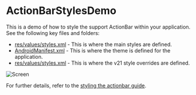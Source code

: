# ActionBarStylesDemo

This is a demo of how to style the support ActionBar within your application. See the following key files and folders:

 * [res/values/styles.xml](https://github.com/codepath/android-actionbar-style-demo/blob/master/app/src/main/res/values/styles.xml) - This is where the main styles are defined.
 * [AndroidManifest.xml](https://github.com/codepath/android-actionbar-style-demo/blob/master/app/src/main/AndroidManifest.xml) - This is where the theme is defined for the application.
 * [res/values/styles.xml](https://github.com/codepath/android-actionbar-style-demo/blob/master/app/src/main/res/values-v21/styles.xml) - This is where the v21 style overrides are defined.
 
![Screen](http://i.imgur.com/pnOKJyN.png)
 
For further details, refer to the [styling the actionbar guide](http://guides.codepath.com/android/Extended-ActionBar-Guide#custom-actionbar-styles).
